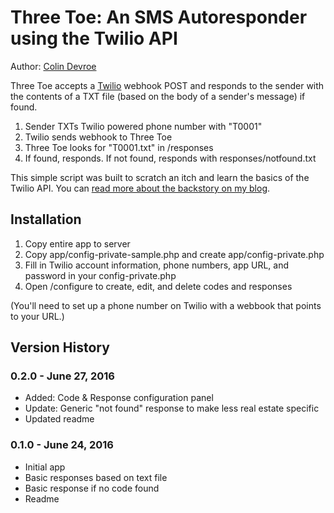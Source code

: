 # Three Toe: An SMS Autoresponder using the Twilio API

Author: [Colin Devroe](http://cdevroe.com)

Three Toe accepts a [Twilio](http://twilio.com) webhook POST and responds to the sender with the contents of a TXT file (based on the body of a sender's message) if found.

1. Sender TXTs Twilio powered phone number with "T0001"
2. Twilio sends webhook to Three Toe
3. Three Toe looks for "T0001.txt" in /responses
4. If found, responds. If not found, responds with responses/notfound.txt

This simple script was built to scratch an itch and learn the basics of the Twilio API. You can [read more about the backstory on my blog](http://cdevroe.com/2016/06/24/three-toe-a-simple-sms-autoresponder-on-top-of-the-twilio-api/).

## Installation

1. Copy entire app to server
2. Copy app/config-private-sample.php and create app/config-private.php
3. Fill in Twilio account information, phone numbers, app URL, and password in your config-private.php
4. Open /configure to create, edit, and delete codes and responses

(You'll need to set up a phone number on Twilio with a webbook that points to your URL.)

## Version History

### 0.2.0 - June 27, 2016
  - Added: Code & Response configuration panel
  - Update: Generic "not found" response to make less real estate specific
  - Updated readme

### 0.1.0 - June 24, 2016
  - Initial app
  - Basic responses based on text file
  - Basic response if no code found
  - Readme
